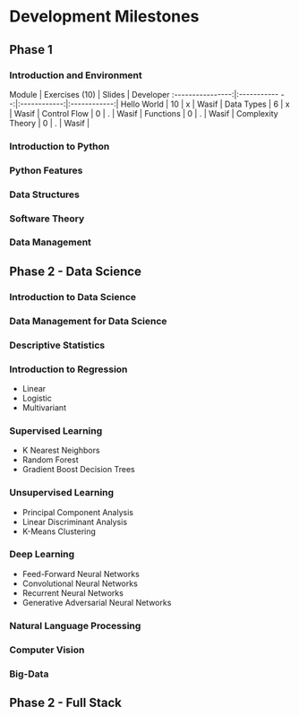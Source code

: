 # Development Milestones

## Phase 1

### Introduction and Environment

Module            | Exercises (10) | Slides       | Developer
:----------------:|:----------- --:|:------------:|:------------:| 
Hello World       | 10             | x            | Wasif        |
Data Types        | 6              | x            | Wasif        |
Control Flow      | 0              | .            | Wasif        |
Functions         | 0              | .            | Wasif        |
Complexity Theory | 0              | .            | Wasif        |

### Introduction to Python

### Python Features

### Data Structures

### Software Theory

### Data Management

## Phase 2 - Data Science

### Introduction to Data Science

### Data Management for Data Science

### Descriptive Statistics

### Introduction to Regression
* Linear
* Logistic
* Multivariant

### Supervised Learning
* K Nearest Neighbors
* Random Forest
* Gradient Boost Decision Trees
  
### Unsupervised Learning
* Principal Component Analysis
* Linear Discriminant Analysis
* K-Means Clustering

### Deep Learning
* Feed-Forward Neural Networks
* Convolutional Neural Networks
* Recurrent Neural Networks
* Generative Adversarial Neural Networks

### Natural Language Processing

### Computer Vision

### Big-Data

## Phase 2 - Full Stack

